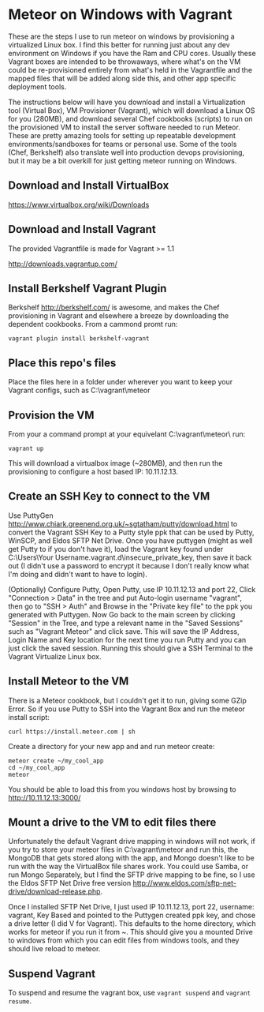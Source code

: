# Meteor on Windows with Vagrant

These are the steps I use to run meteor on windows by provisioning a virtualized Linux box.  I find this better for running just about any dev environment on Windows if you have the Ram and CPU cores.  Usually these Vagrant boxes are intended to be throwaways, where what's on the VM could be re-provisioned entirely from what's held in the Vagrantfile and the mapped files that will be added along side this, and other app specific deployment tools.

The instructions below will have you download and install a Virtualization tool (Virtual Box), VM Provisioner (Vagrant), which will download a Linux OS for you (280MB), and download several Chef cookbooks (scripts) to run on the provisioned VM to install the server software needed to run Meteor.  These are pretty amazing tools for setting up repeatable development environments/sandboxes for teams or personal use.  Some of the tools (Chef, Berkshelf) also translate well into production devops provisioning, but it may be a bit overkill for just getting meteor running on Windows.

## Download and Install VirtualBox

https://www.virtualbox.org/wiki/Downloads

## Download and Install Vagrant

The provided Vagrantfile is made for Vagrant >= 1.1

http://downloads.vagrantup.com/

## Install Berkshelf Vagrant Plugin

Berkshelf http://berkshelf.com/ is awesome, and makes the Chef provisioning in Vagrant and elsewhere a breeze by downloading the dependent cookbooks.  From a cammond promt run:

```
vagrant plugin install berkshelf-vagrant
```

## Place this repo's files

Place the files here in a folder under wherever you want to keep your Vagrant configs, such as C:\vagrant\meteor

## Provision the VM

From your a command prompt at your equivelant C:\vagrant\meteor\ run:

```
vagrant up
```

This will download a virtualbox image (~280MB), and then run the provisioning to configure a host based IP: 10.11.12.13.

## Create an SSH Key to connect to the VM

Use PuttyGen http://www.chiark.greenend.org.uk/~sgtatham/putty/download.html to convert the Vagrant SSH Key to a Putty style ppk that can be used by Putty, WinSCP, and Eldos SFTP Net Drive.  Once you have puttygen (might as well get Putty to if you don't have it), load the Vagrant key found under C:\Users\Your Username\.vagrant.d\insecure_private_key, then save it back out (I didn't use a password to encrypt it because I don't really know what I'm doing and didn't want to have to login).

(Optionally) Configure Putty, Open Putty, use IP 10.11.12.13 and port 22, Click "Connection > Data" in the tree and put Auto-login username "vagrant", then go to "SSH > Auth" and Browse in the "Private key file" to the ppk you generated with Puttygen.  Now Go back to the main screen by clicking "Session" in the Tree, and type a relevant name in the "Saved Sessions" such as "Vagrant Meteor" and click save.  This will save the IP Address, Login Name and Key location for the next time you run Putty and you can just click the saved session.  Running this should give a SSH Terminal to the Vagrant Virtualize Linux box.

## Install Meteor to the VM

There is a Meteor cookbook, but I couldn't get it to run, giving some GZip Error.  So if you use Putty to SSH into the Vagrant Box and run the meteor install script:

```
curl https://install.meteor.com | sh
```

Create a directory for your new app and and run meteor create:

```
meteor create ~/my_cool_app
cd ~/my_cool_app
meteor
```
You should be able to load this from you windows host by browsing to http://10.11.12.13:3000/

## Mount a drive to the VM to edit files there

Unfortunately the default Vagrant drive mapping in windows will not work, if you try to store your meteor files in C:\vagrant\meteor and run this, the MongoDB that gets stored along with the app, and Mongo doesn't like to be run with the way the VirtualBox file shares work.  You could use Samba, or run Mongo Separately, but I find the SFTP drive mapping to be fine, so I use the Eldos SFTP Net Drive free version http://www.eldos.com/sftp-net-drive/download-release.php. 

Once I installed SFTP Net Drive, I just used IP 10.11.12.13, port 22, username: vagrant, Key Based and pointed to the Puttygen created ppk key, and chose a drive letter (I did V for Vagrant).  This defaults to the home directory, which works for meteor if you run it from ~.  This should give you a mounted Drive to windows from which you can edit files from windows tools, and they should live reload to meteor.

## Suspend Vagrant

To suspend and resume the vagrant box, use `vagrant suspend` and `vagrant resume`.

